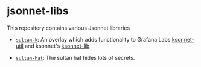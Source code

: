 # jsonnet-libs

This repository contains various Jsonnet libraries

- [`sultan-k`](sultan-k/): An overlay which adds functionality to Grafana Labs
  [ksonnet-util](https://github.com/grafana/jsonnet-libs/blob/master/ksonnet-util/) 
  and ksonnet's [ksonnet-lib](https://github.com/ksonnet/ksonnet-lib)

- [`sultan-hat`](sultan-hat/): The sultan hat hides lots of secrets.

